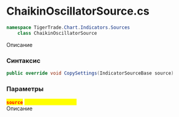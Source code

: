 
# ChaikinOscillatorSource.cs
```csharp
namespace TigerTrade.Chart.Indicators.Sources  
    class ChaikinOscillatorSource
```

Описание

### Синтаксис
```csharp
public override void CopySettings(IndicatorSourceBase source)
```

### Параметры
<mark style="color:red;">**`source`**</mark> <mark style="color:yellow;">`IndicatorSourceBase`</mark>  
 Описание  
  

                    
                    